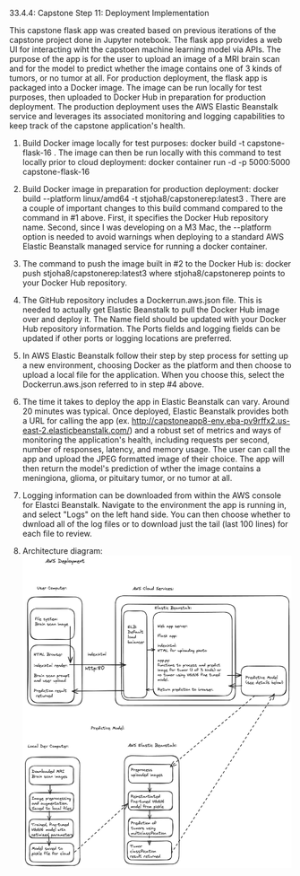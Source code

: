 33.4.4: Capstone Step 11: Deployment Implementation


This capstone flask app was created based on previous iterations of the capstone project done in Jupyter notebook. The flask app provides a web UI for interacting wiht the capstoen machine learning model via APIs. The purpose of the app is for the user to upload an image of a MRI brain scan and for the model to predict whether the image contains one of 3 kinds of tumors, or no tumor at all. For production deployment, the flask app is packaged into a Docker image. The image can be run locally for test purposes, then uploaded to Docker Hub in preparation for production deployment. The production deployment uses the AWS Elastic Beanstalk service and leverages its associated monitoring and logging capabilities to keep track of the capstone application's health.

1. Build Docker image locally for test purposes: 
docker build -t capstone-flask-16 . 
The image can then be run locally with this command to test locally prior to cloud deployment: 
docker container run -d -p 5000:5000 capstone-flask-16

2. Build Docker image in preparation for production deployment: 
docker build --platform linux/amd64 -t stjoha8/capstonerep:latest3 .
There are a couple of important changes to this build command compared to the command in #1 above. First, it specifies the Docker Hub repository name. Second, since I was developing on a M3 Mac, the --platform option is needed to avoid warnings when deploying to a standard AWS Elastic Beanstalk managed service for running a docker container.

3. The command to push the image built in #2 to the Docker Hub is:
 docker push stjoha8/capstonerep:latest3 where stjoha8/capstonerep points to your Docker Hub repository.

4. The GitHub repository includes a Dockerrun.aws.json file. This is needed to actually get Elastic Beanstalk to pull the Docker Hub image over and deploy it. The Name field should be updated with your Docker Hub repository information. The Ports fields and logging fields can be updated if other ports or logging locations are preferred.

5. In AWS Elastic Beanstalk follow their step by step process for setting up a new environment, choosing Docker as the platform and then choose to upload a local file for the application. When you choose this, select the Dockerrun.aws.json referred to in step #4 above.

6. The time it takes to deploy the app in Elastic Beanstalk can vary. Around 20 minutes was typical. Once deployed, Elastic Beanstalk provides both a URL for calling the app (ex. http://capstoneapp8-env.eba-pv9rffx2.us-east-2.elasticbeanstalk.com/) and a robust set of metrics and ways of monitoring the application's health, including requests per second, number of responses, latency, and memory usage. The user can call the app and upload the JPEG formatted image of their choice. The app will then return the model's prediction of wther the image contains a meningiona, glioma, or pituitary tumor, or no tumor at all. 

7. Logging information can be downloaded from within the AWS console for Elastci Beanstalk. Navigate to the environment the app is running in, and select "Logs" on the left hand side. You can then choose whether to dwnload all of the log files or to download just the tail (last 100 lines) for each file to review.

8. Architecture diagram:
![Alt text](../Capstone_architecture_08112024.jpg?raw=true "Final Capstone architecture")








